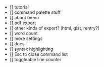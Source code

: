- [] tutorial
- [] command palette stuff
- [] about menu
- [] pdf export
- [] other kinds of export? (html, gist, rentry?)
- [] word count
- [] more settings
- [] docs
- [] syntax highlighting
- [] Esc to close command list
- [] toggleable line counter